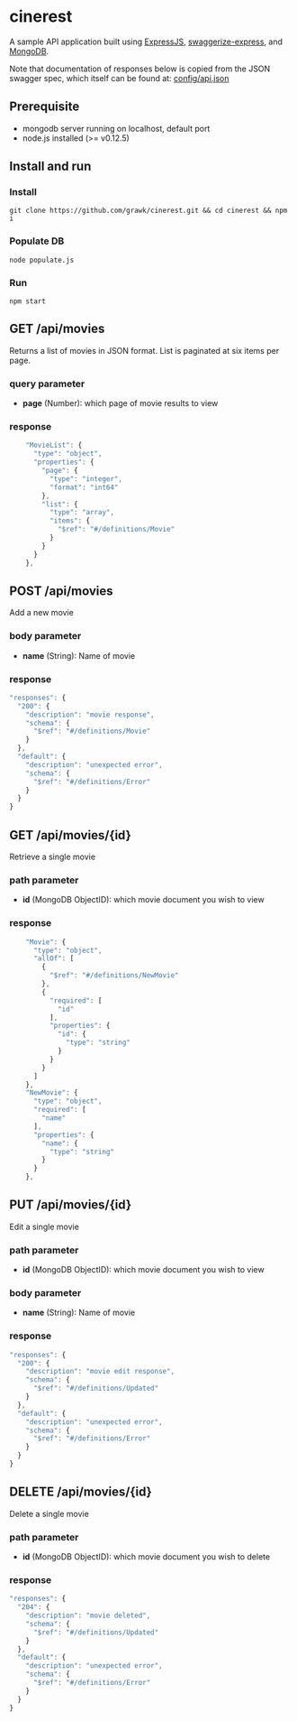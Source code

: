 # cinerest

A sample API application built using [ExpressJS](http://expressjs.com), [swaggerize-express](https://github.com/krakenjs/swaggerize-express), 
and [MongoDB](https://www.mongodb.org).

Note that documentation of responses below is copied from the JSON swagger spec, which itself can be found at:
[config/api.json](config/api.json)

## Prerequisite

* mongodb server running on localhost, default port
* node.js installed (>= v0.12.5)

## Install and run

### Install

```shell
git clone https://github.com/grawk/cinerest.git && cd cinerest && npm i
```

### Populate DB

```shell
node populate.js
```

### Run

```shell
npm start
```

## GET /api/movies

Returns a list of movies in JSON format. List is paginated at six items per page.

### query parameter

* **page** (Number): which page of movie results to view

### response

```js
    "MovieList": {
      "type": "object",
      "properties": {
        "page": {
          "type": "integer",
          "format": "int64"
        },
        "list": {
          "type": "array",
          "items": {
            "$ref": "#/definitions/Movie"
          }
        }
      }
    },
```

## POST /api/movies

Add a new movie

### body parameter

* **name** (String): Name of movie

### response

```js
"responses": {
  "200": {
    "description": "movie response",
    "schema": {
      "$ref": "#/definitions/Movie"
    }
  },
  "default": {
    "description": "unexpected error",
    "schema": {
      "$ref": "#/definitions/Error"
    }
  }
}
```

## GET /api/movies/{id}

Retrieve a single movie

### path parameter

* **id** (MongoDB ObjectID): which movie document you wish to view

### response

```js
    "Movie": {
      "type": "object",
      "allOf": [
        {
          "$ref": "#/definitions/NewMovie"
        },
        {
          "required": [
            "id"
          ],
          "properties": {
            "id": {
              "type": "string"
            }
          }
        }
      ]
    },
    "NewMovie": {
      "type": "object",
      "required": [
        "name"
      ],
      "properties": {
        "name": {
          "type": "string"
        }
      }
    },
```


## PUT /api/movies/{id}

Edit a single movie

### path parameter

* **id** (MongoDB ObjectID): which movie document you wish to view

### body parameter

* **name** (String): Name of movie

### response

```js
"responses": {
  "200": {
    "description": "movie edit response",
    "schema": {
      "$ref": "#/definitions/Updated"
    }
  },
  "default": {
    "description": "unexpected error",
    "schema": {
      "$ref": "#/definitions/Error"
    }
  }
}
```

## DELETE /api/movies/{id}

Delete a single movie

### path parameter

* **id** (MongoDB ObjectID): which movie document you wish to delete

### response

```js
"responses": {
  "204": {
    "description": "movie deleted",
    "schema": {
      "$ref": "#/definitions/Updated"
    }
  },
  "default": {
    "description": "unexpected error",
    "schema": {
      "$ref": "#/definitions/Error"
    }
  }
}
```